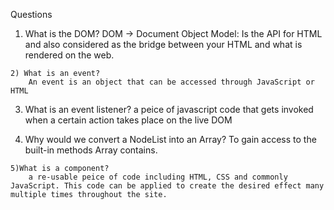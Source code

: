 Questions

   1) What is the DOM?
        DOM -> Document Object Model: Is the API for HTML and also considered as the bridge between your HTML and what is rendered on the web.

    2) What is an event?
        An event is an object that can be accessed through JavaScript or HTML

   3) What is an event listener?
        a peice of javascript code that gets invoked when a certain action takes place on the live DOM
        
   4) Why would we convert a NodeList into an Array?
        To gain access to the built-in methods Array contains.

    5)What is a component?
        a re-usable peice of code including HTML, CSS and commonly JavaScript. This code can be applied to create the desired effect many multiple times throughout the site.

